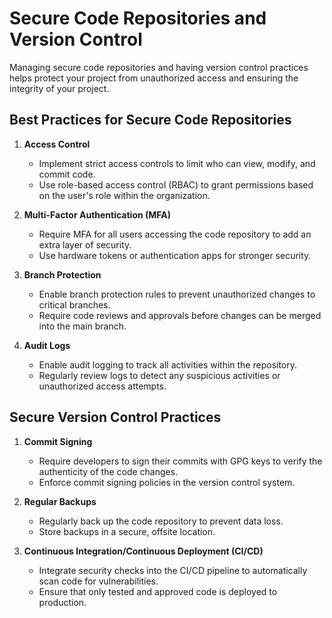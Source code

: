 # Secure Code Repositories and Version Control

Managing secure code repositories and having version control practices helps protect your project from unauthorized access and ensuring the integrity of your project.

## Best Practices for Secure Code Repositories

1. **Access Control**
   - Implement strict access controls to limit who can view, modify, and commit code.
   - Use role-based access control (RBAC) to grant permissions based on the user's role within the organization.

2. **Multi-Factor Authentication (MFA)**
   - Require MFA for all users accessing the code repository to add an extra layer of security.
   - Use hardware tokens or authentication apps for stronger security.

3. **Branch Protection**
   - Enable branch protection rules to prevent unauthorized changes to critical branches.
   - Require code reviews and approvals before changes can be merged into the main branch.

4. **Audit Logs**
   - Enable audit logging to track all activities within the repository.
   - Regularly review logs to detect any suspicious activities or unauthorized access attempts.

## Secure Version Control Practices

1. **Commit Signing**
   - Require developers to sign their commits with GPG keys to verify the authenticity of the code changes.
   - Enforce commit signing policies in the version control system.

2. **Regular Backups**
   - Regularly back up the code repository to prevent data loss.
   - Store backups in a secure, offsite location.

3. **Continuous Integration/Continuous Deployment (CI/CD)**
   - Integrate security checks into the CI/CD pipeline to automatically scan code for vulnerabilities.
   - Ensure that only tested and approved code is deployed to production.
